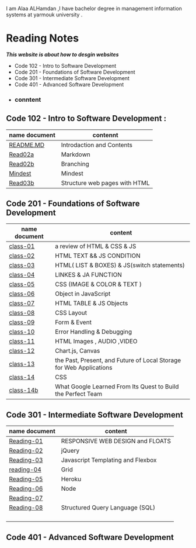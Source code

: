 I am Alaa  ALHamdan ,I have bachelor degree in management information systems at yarmouk university .

# Reading Notes  

***This website is about how to desgin websites***
- Code 102 - Intro to Software Development
- Code 201 - Foundations of Software Development
- Code 301 - Intermediate Software Development
- Code 401 - Advanced Software Development

* ### conntent 

## Code 102 - Intro to Software Development :

|name document|contennt|
|----|----|
| [README.MD](https://ala2hamdan.github.io/reading-notes/)| Introdaction and Contents|
| [Read02a](https://ala2hamdan.github.io/reading-notes/read02a) | Markdown |
| [Read02b](https://ala2hamdan.github.io/reading-notes/read02b) | Branching |
| [Mindest](https://ala2hamdan.github.io/reading-notes/mindest) | Mindest |
| [Read03b](https://ala2hamdan.github.io/reading-notes/Read03b) | Structure web pages with HTML |

## Code 201 - Foundations of Software Development

|name document | content |
|----|-----|
| [class-01](https://ala2hamdan.github.io/reading-notes/class-01 ) | a review of HTML & CSS & JS |
|[class-02](https://ala2hamdan.github.io/reading-notes/class-02)|HTML TEXT && JS CONDITION|
| [class-03](https://ala2hamdan.github.io/reading-notes/class-03)  |HTML( LIST & BOXES) & JS(switch statements)   |
| [class-04](https://ala2hamdan.github.io/reading-notes/class-04) |   LINKES & JA FUNCTION   |
| [class-05](https://ala2hamdan.github.io/reading-notes/class-05)     |CSS (IMAGE & COLOR & TEXT )   |
|[class-06](https://ala2hamdan.github.io/reading-notes/class-06)|Object in JavaScript
|[class-07](https://ala2hamdan.github.io/reading-notes/class-07)| HTML TABLE &  JS Objects|
|[class-08](https://ala2hamdan.github.io/reading-notes/class-08)| CSS Layout |
|[class-09](https://ala2hamdan.github.io/reading-notes/class-09)|Form & Event |
|[class-10](https://ala2hamdan.github.io/reading-notes/class-10)|Error Handling & Debugging|
|[class-11](https://ala2hamdan.github.io/reading-notes/class-11)|HTML Images , AUDIO ,VIDEO|
|[class-12](https://ala2hamdan.github.io/reading-notes/class-12)| Chart.js, Canvas|
|[class-13](https://ala2hamdan.github.io/reading-notes/class-13)|the Past, Present, and Future of Local Storage for Web Applications|
|[class-14](https://ala2hamdan.github.io/reading-notes/class-14)|CSS |
|[class-14b](https://ala2hamdan.github.io/reading-notes/class-14b)|What Google Learned From Its Quest to Build the Perfect Team|

## Code 301 - Intermediate Software Development

|name document | content |
|----|-----|
|[Reading-01](https://ala2hamdan.github.io/reading-notes/reading-01)| RESPONSIVE WEB DESIGN and FLOATS|
|[Reading-02](https://ala2hamdan.github.io/reading-notes/reading-02)|  jQuery|
|[Reading-03](https://ala2hamdan.github.io/reading-notes/reading-03)| Javascript Templating and Flexbox |     
|[reading-04](https://ala2hamdan.github.io/reading-notes/reading-04)| Grid |
|[Reading-05](https://ala2hamdan.github.io/reading-notes/reading-05)|Heroku |
|[Reading-06](https://ala2hamdan.github.io/reading-notes/reading-06)|Node|
|[Reading-07](https://ala2hamdan.github.io/reading-notes/reading-07)||
|[Reading-08](https://ala2hamdan.github.io/reading-notes/reading-08)|Structured Query Language (SQL)|
|||
|||
|||
|||
## Code 401 - Advanced Software Development 

